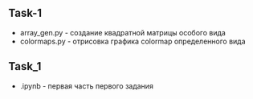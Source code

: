 ## Task-1
 * array_gen.py - создание квадратной матрицы особого вида
 * colormaps.py - отрисовка графика colormap определенного вида

## Task_1
 * .ipynb - первая часть первого задания
